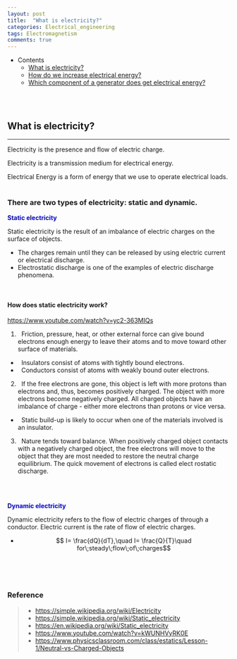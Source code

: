 ```yaml
---
layout: post
title:  "What is electricity?"
categories: Electrical_engineering
tags: Electromagnetism
comments: true
---
```


- Contents
	- [What is electricity?](#What-is-electricity?)  
	- [How do we increase electrical energy?](#How-do-we-increase-electrical-energy?)
	- [Which component of a generator does get electrical energy?](#Which-component-of-a-generator-does-get-electrical-energy?)  
<br/>
<br/>

## What is electricity?		
---  
Electricity is the presence and flow of electric charge.

Electricity is a transmission medium for electrical energy.

Electrical Energy is a form of energy that we use to operate electrical loads.
<br/>
<br/>

### There are two types of electricity: static and dynamic.
<span style="color:blue">__Static electricity__</span>
<br/>

Static electricity is the result of an imbalance of electric charges on the surface of objects.
<br/>

-	The charges remain until they can be released by using electric current or electrical discharge.
-	Electrostatic discharge is one of the examples of electric discharge phenomena.
<br/>

#### How does static electricity work?
https://www.youtube.com/watch?v=yc2-363MIQs
1. &nbsp; Friction, pressure, heat, or other external force can give bound electrons enough energy to leave their atoms and to move toward other surface of materials.
-  &nbsp; Insulators consist of atoms with tightly bound electrons.
-  &nbsp; Conductors consist of atoms with weakly bound outer electrons.
2. &nbsp; If the free electrons are gone, this object is left with more protons than electrons and, thus, becomes positively charged. The object with more electrons become negatively charged. All charged objects have an imbalance of charge - either more electrons than protons or vice versa.
-  &nbsp; Static build-up is likely to occur when one of the materials involved is an insulator.
3. &nbsp; Nature tends toward balance. When positively charged object contacts with a negatively charged object, the free electrons will move to the object that they are most needed to restore the neutral charge equilibrium. The quick movement of electrons is called elect	rostatic discharge.
<br/>
<br/>

<span style="color:blue">__Dynamic electricity__</span>

Dynamic electricity refers to the flow of electric charges of through a conductor. Electric current is the rate of flow of electric charges.
-   $$ I= \frac{dQ}{dT},\quad I= \frac{Q}{T}\quad for\;steady\;flow\;of\;charges$$
<br/>
<br/>
<br/>



### Reference  
> - https://simple.wikipedia.org/wiki/Electricity
> - https://simple.wikipedia.org/wiki/Static_electricity
> - https://en.wikipedia.org/wiki/Static_electricity
> - https://www.youtube.com/watch?v=kWUNHVyRK0E
> - https://www.physicsclassroom.com/class/estatics/Lesson-1/Neutral-vs-Charged-Objects
